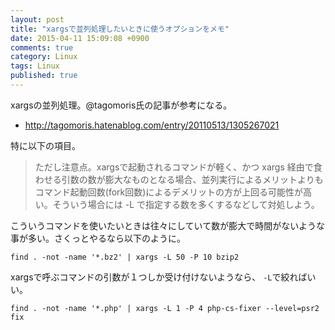 ```yaml
---
layout: post
title: "xargsで並列処理したいときに使うオプションをメモ"
date: 2015-04-11 15:09:08 +0900 
comments: true
category: Linux
tags: Linux
published: true
---
```


xargsの並列処理。@tagomoris氏の記事が参考になる。

- <http://tagomoris.hatenablog.com/entry/20110513/1305267021>

特に以下の項目。

> ただし注意点。xargsで起動されるコマンドが軽く、かつ xargs 経由で食わせる引数の数が膨大なものとなる場合、並列実行によるメリットよりもコマンド起動回数(fork回数)によるデメリットの方が上回る可能性が高い。そういう場合には -L で指定する数を多くするなどして対処しよう。

こういうコマンドを使いたいときは往々にしていて数が膨大で時間がないような事が多い。さくっとやるなら以下のように。

```
find . -not -name '*.bz2' | xargs -L 50 -P 10 bzip2
```

xargsで呼ぶコマンドの引数が１つしか受け付けないようなら、
`-L`で絞ればいい。

```
find . -not -name '*.php' | xargs -L 1 -P 4 php-cs-fixer --level=psr2 fix
```

